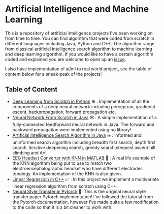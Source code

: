 # Artificial Intelligence and Machine Learning
This is a repository of artificial intelligence projects I've been working on from time to time. You can find algorithm that were coded from scratch in different languages including Java, Python and C++. The algorithm range from classical artificial intelligence search algorithm to machine learning and deep learning algorithm. If you would like to have a certain algorithm coded and explained you are welcome to open up an [issue](https://github.com/yacineMahdid/artificial-intelligence-from-scratch/issues).

I also have implementation of ai/ml to real world project, see the table of content below for a sneak-peak of the projects!

## Table of Content
- [Deep Learning from Scratch in Python](https://github.com/yacineMahdid/artificial-intelligence-from-scratch/tree/master/Deep%20Learning%20from%20Scratch%20in%20Python) ⚙ : Implementation of all the components of a deep neural network including perceptron, gradientd escent, backpropagation, forward propagation etc.
- [Neural Network From Scratch in Java](https://github.com/yacineMahdid/artificial-intelligence-from-scratch/tree/master/Neural%20Network%20From%20Scratch) 🕸️ : A simple implementation of a fully-connected feedforward neural network in Java. The forward and backward propagation were implemented using no library!
- [Artificial Intelligence Search Algorithm in Java](https://github.com/yacineMahdid/artificial-intelligence-from-scratch/tree/master/AI%20Search%20Algorithm%20in%20Java) ☕ : informed and uninformed search algorithm including breadth first search, depth first search, iterative deepening search, greedy search,steepest ascent hill climbing and A*!
- [EEG Headset Converter with KNN in MATLAB](https://github.com/yacineMahdid/artificial-intelligence-from-scratch/tree/master/EEG%20Headset%20Converter%20with%20KNN) 🧠 : A real life example of the KNN algorithm being put to use to match two electroencephalographic headset who have different electrodes topology. An implementation of the KNN is also given.
- [Linear Regression in C++](https://github.com/yacineMahdid/artificial-intelligence-from-scratch/tree/master/Linear%20Regression%20in%20C%2B%2B) 📈 : In this project we implement a multivariate linear regression algorithm from scratch using C++.
- [Neural Style Transfer in Pytorch](https://github.com/yacineMahdid/artificial-intelligence-and-machine-learning/tree/master/Neural%20Style%20Transfer%20(Original%20Version)) 🎨: This is the original neural style transfer paper Pytorch implementation! I've followed the tutorial from the Pytorch documentation, however I've made quite a few modification to the code so that it is a bit cleaner to work with.
